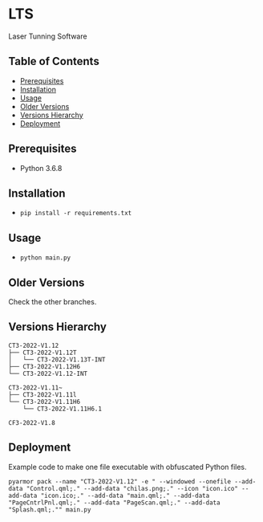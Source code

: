 # LTS

Laser Tunning Software

## Table of Contents

- [Prerequisites](#prerequisites)
- [Installation](#installation)
- [Usage](#usage)
- [Older Versions](#older-versions)
- [Versions Hierarchy](#versions-hierarchy)
- [Deployment](#deployment)

## Prerequisites

* Python 3.6.8

## Installation

* `pip install -r requirements.txt`

## Usage

* `python main.py`

## Older Versions

Check the other branches.

## Versions Hierarchy
```
CT3-2022-V1.12
├── CT3-2022-V1.12T
│   └── CT3-2022-V1.13T-INT
├── CT3-2022-V1.12H6
└── CT3-2022-V1.12-INT
```
```
CT3-2022-V1.11~
├── CT3-2022-V1.11l
└── CT3-2022-V1.11H6
    └── CT3-2022-V1.11H6.1
```
```
CF3-2022-V1.8
```

## Deployment
Example code to make one file executable with obfuscated Python files.
```
pyarmor pack --name "CT3-2022-V1.12" -e " --windowed --onefile --add-data "Control.qml;." --add-data "chilas.png;." --icon "icon.ico" --add-data "icon.ico;." --add-data "main.qml;." --add-data "PageCntrlPnl.qml;." --add-data "PageScan.qml;." --add-data "Splash.qml;."" main.py
```
